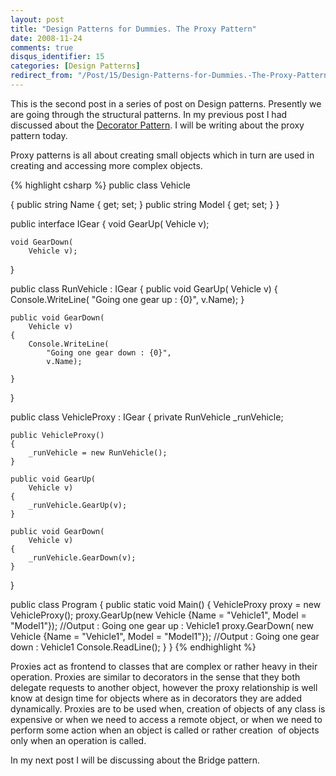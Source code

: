 ```yaml
---
layout: post
title: "Design Patterns for Dummies. The Proxy Pattern"
date: 2008-11-24
comments: true
disqus_identifier: 15
categories: [Design Patterns]
redirect_from: "/Post/15/Design-Patterns-for-Dummies.-The-Proxy-Pattern.aspx/"
---
```

This is the second post in a series of post on Design patterns.
Presently we are going through the structural patterns. In my previous
post I had discussed about the [Decorator
    Pattern](/2008/11/17/Design-Patterns-for-Dummies.-The-Decorator-Pattern/).
I will be writing about the proxy pattern today.
<!--more-->

Proxy patterns is all about creating small objects which in turn are
used in creating and accessing more complex objects.

{% highlight csharp %}
public class Vehicle

{
    public string Name { get; set; }
    public string Model { get; set; }
}

public interface IGear
{
    void GearUp(
        Vehicle v);

    void GearDown(
        Vehicle v);
}

public class RunVehicle : IGear
{
    public void GearUp(
        Vehicle v)
    {
        Console.WriteLine(
            "Going one gear up : {0}",
            v.Name);
    }

    public void GearDown(
        Vehicle v)
    {
        Console.WriteLine(
            "Going one gear down : {0}",
            v.Name);

    }
}

public class VehicleProxy : IGear
{
    private RunVehicle _runVehicle;

    public VehicleProxy()
    {
        _runVehicle = new RunVehicle();
    }

    public void GearUp(
        Vehicle v)
    {
        _runVehicle.GearUp(v);
    }

    public void GearDown(
        Vehicle v)
    {
        _runVehicle.GearDown(v);
    }
}

public class Program
{
    public static void Main()
    {
        VehicleProxy proxy = new VehicleProxy();
        proxy.GearUp(new Vehicle {Name = "Vehicle1", Model = "Model1"}); //Output : Going one gear up : Vehicle1
        proxy.GearDown(
            new Vehicle {Name = "Vehicle1", Model = "Model1"}); //Output : Going one gear down : Vehicle1
        Console.ReadLine();
    }
}
{% endhighlight %}

Proxies act as frontend to classes that are complex or rather heavy in
their operation. Proxies are similar to decorators in the sense that
they both delegate requests to another object, however the proxy
relationship is well know at design time for objects where as in
decorators they are added dynamically. Proxies are to be used when,
creation of objects of any class is expensive or when we need to access
a remote object, or when we need to perform some action when an object
is called or rather creation  of objects only when an operation is
called.

In my next post I will be discussing about the Bridge pattern.

